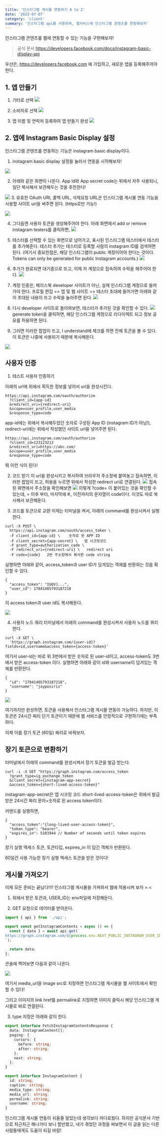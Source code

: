 ```yaml
---
title: '인스타그램 게시물 연동하기 A to Z'
date: '2023-07-07'
category: 'client'
summary: '인스타그램 api를 사용하여, 웹서비스에 인스타그램 콘텐츠를 연동해보자'
---
```


인스타그램 콘텐츠를 웹에 연동할 수 있는 기능을 구현해보자!

> 공식 문서
> https://developers.facebook.com/docs/instagram-basic-display-api

우선은, https://developers.facebook.com 에 가입하고, 새로운 앱을 등록해주어야 한다.

## 1. 앱 만들기

1. 기타로 선택
   ![](https://velog.velcdn.com/images/jiwonyyy/post/09c39d97-fb46-48ed-b26c-a2f21b2bd7f6/image.png)

2. 소비자로 선택
   ![](https://velog.velcdn.com/images/jiwonyyy/post/25947da6-1ebe-44af-b9f8-25026b2d1ddb/image.png)

3. 앱 이름 및 연락처 등록하여 앱 만들기 완성
   ![](https://velog.velcdn.com/images/jiwonyyy/post/b158dcb6-7fab-4311-bbd9-7543be44bd42/image.png)

## 2. 앱에 Instagram Basic Display 설정

인스타그램 콘텐츠를 연동하는 기능은 instagram basic display이다.

1.  instagram basic display 설정을 눌러서 연동을 시작해보자!

![](https://velog.velcdn.com/images/jiwonyyy/post/4fd791e9-4c5e-4501-b76a-a099cf1c0ee9/image.png)

2. 아래와 같은 화면이 나온다.
   App Id와 App secret code는 뒤에서 자주 사용되니, 일단 복사해서 보관해두는 것을 추천한다!

![](https://velog.velcdn.com/images/jiwonyyy/post/7192defa-872a-475a-8cc3-d3c7533c1af4/image.png) 3. 유효한 OAuth URI, 콜백 URL, 삭제요청 URL은 인스타그램 게시물 연동 기능을 사용할 사이트 url을 써주면 된다. (https로만 가능!)

![](https://velog.velcdn.com/images/jiwonyyy/post/08424c6d-dd7a-40a2-8b30-f9bd953018fe/image.png)

4. 그다음엔 사용자 토큰을 생성해주어야 한다.
   아래 화면에서 add or remove instagram testers를 클릭하면,
   ![](https://velog.velcdn.com/images/jiwonyyy/post/7c6fd327-3cda-4a1b-b8e2-793029f1987f/image.png)

5. 테스터를 선택할 수 있는 화면으로 넘어가고, 표시된 인스타그램 테스터에서 테스터를 추가해준다. 테스터 추가는 테스터로 등록할 사람의 instagram ID를 검색하면 된다.
   (여기서 중요한점은, 해당 인스타그램이 public 계정이어야 한다는 것이다.
   Tokens can only be generated for public Instagram accounts.)
   ![](https://velog.velcdn.com/images/jiwonyyy/post/14a00353-ba81-4d1a-b92f-18ed6dc6adb1/image.png)

6. 추가가 완료되면 대기중으로 뜨고, 이제 저 계정으로 접속하여 수락을 해주어야 한다.
   ![](https://velog.velcdn.com/images/jiwonyyy/post/5908f49c-572a-4f92-b02e-95a4e6dc3cb8/image.png)

7. 계정 인증은, 페이스북 developer 사이트가 아닌, 실제 인스타그램 계정으로 들어가야 한다.
   프로필 편집 => 앱 및 웹 사이트 => 테스터 초대에 들어가면 아래와 같이 초대된 내용이 뜨고 수락을 눌러주면 된다.
   ![](https://velog.velcdn.com/images/jiwonyyy/post/a8f26859-4656-4830-8d40-b34c63db426d/image.png)

8. 다시 developer 사이트로 돌아와보면, 테스터가 추가된 것을 확인할 수 있다.
   ![](https://velog.velcdn.com/images/jiwonyyy/post/b97b3d80-a734-48ec-9ebd-13bee38fa662/image.png)
   generate token을 클릭하면, 해당 인스타그램 계정으로 리다이렉트 되고 정보 공유를 허용하면 된다.

9. 그러면 이러한 팝업이 뜨고, I understand에 체크를 하면 전체 토큰을 볼 수 있다. 이 토큰은 나중에 사용되기 때문에 복사해둔다.

![](https://velog.velcdn.com/images/jiwonyyy/post/40a42e59-c8a4-403f-a6ab-403a2ee1d007/image.png)

## 사용자 인증

1. 테스트 사용자 인증하기

아래의 url에 위에서 획득한 정보를 넣어서 url을 완성시킨다.

```
https://api.instagram.com/oauth/authorize
  ?client_id={app-id}
  &redirect_uri={redirect-uri}
  &scope=user_profile,user_media
  &response_type=code
```

app-id에는 위에서 복사해두었던 숫자로 구성된 App ID (instagram ID가 아님!), redirect-uri에는 위에서 작성했던 사이트 url을 넣어주면 된다.

```
https://api.instagram.com/oauth/authorize
  ?client_id=123123213
  &redirect_uri=https://abc.com/
  &scope=user_profile,user_media
  &response_type=code
```

뭐 이런 식이 된다!

2. 코드 받기
   이 url을 완성시키고 복사하여 브라우저 주소창에 붙여놓고 접속하면, 이러한 팝업이 뜨고, 허용을 누르면 위에서 작성한 redirect uri로 연결된다.
   ![](https://velog.velcdn.com/images/jiwonyyy/post/34824820-d074-4508-abad-e579f8f980bd/image.png)
   접속된 화면에서 주소창을 확인해보면
   ![](https://velog.velcdn.com/images/jiwonyyy/post/a80c9cb7-2566-4a04-80b1-2c649dbabf3c/image.png)
   이렇게 ?code= 이 붙어있는 것을 확인할 수 있는데,
   = 이후 부터, 마지막에 #\_ 이전까지의 문자열이 code이다.
   이것도 따로 복사해서 보관해둔다.

3. 코드를 토큰으로 교환
   이제는 터미널을 켜서, 아래의 command를 완성시켜서 실행한다.

```
curl -X POST \
  https://api.instagram.com/oauth/access_token \
  -F client_id={app-id} \    숫자로 된 APP ID
  -F client_secret={app-secret} \   앱 시크릿코드
  -F grant_type=authorization_code \
  -F redirect_uri={redirect-uri} \   redirect uri
  -F code={code}   2번 주소창에서 복사한 code string
```

실행하면 아래와 같이, access_token과 user ID가 담겨있는 객체를 반환하는 것을 확인할 수 있다.

```
{
  "access_token": "IGQVJ...",
  "user_id": 17841405793187218
}
```

이 access token과 user id도 복사해둔다.

![](https://velog.velcdn.com/images/jiwonyyy/post/702d8fad-a5f3-4873-9298-6d04b1dcb091/image.png)

4. 사용자 노드 쿼리
   터미널에서 아래의 command를 완성시켜서 사용자 노드를 쿼리 한다.

```
curl -X GET \
  'https://graph.instagram.com/{user-id}?fields=id,username&access_token={access-token}'
```

여기서 user-id는 바로 위 3번에서 받은 숫자로 된 user-id이고,
access-token도 3번에서 받은 access-token 이다.
실행하면 아래와 같이 id와 username이 담겨있는 객체를 반환한다.

```
{
  "id": "17841405793187218",
  "username": "jayposiris"
}
```

![](https://velog.velcdn.com/images/jiwonyyy/post/c9b0fb5a-85f9-4f80-b87c-463593006f8e/image.png)

여기까지만 완성하면, 토큰을 사용해서 인스타그램 게시물 연동이 가능하다. 하지만, 이 토큰은 24시간 짜리 단기 토큰이기 때문에 웹 서비스를 안정적으로 구현하기에는 부족하다.

이제 이를 장기 토큰 (60일) 짜리로 바꿔보자.

## 장기 토큰으로 변환하기

터미널에서 아래의 command를 완성시켜서 장기 토큰을 발급 받는다.

```
curl -i -X GET "https://graph.instagram.com/access_token
  ?grant_type=ig_exchange_token
  &client_secret={instagram-app-secret}
  &access_token={short-lived-access-token}"
```

instagram-app-secret은 앱 시크릿 코드
short-lived-access-token은 위에서 발급 받은 24시간 짜리 문자+숫자로 된 access token이다.

커맨드를 실행하면,

```
{
  "access_token":"{long-lived-user-access-token}",
  "token_type": "bearer",
  "expires_in": 5183944 // Number of seconds until token expires
}
```

장기 실행 액세스 토큰, 토큰타입, expires_in 이 담긴 객체가 반환된다.

60일간 사용 가능한 장기 실행 액세스 토큰을 받은 것이다!

## 게시물 가져오기

이제 모든 준비는 끝났다!!!!
인스타그램 게시물을 가져와서 웹에 적용시켜 보자 >.<

1. 위에서 받은 토큰과, USER_ID는 env파일에 저장해둔다.

2. GET 요청으로 데이터를 받아온다.

```js
import { api } from './api';

export const getInstagramContents = async () => {
  const { data } = await api.get(`
https://graph.instagram.com/${process.env.NEXT_PUBLIC_INSTAGRAM_USER_ID}/media?fields=id,media_type,media_url,permalink,thumbnail_url,username,caption&access_token=${process.env.NEXT_PUBLIC_INSTAGRAM_ACCESS_TOKEN}
`);

  return data;
};
```

콘솔에 찍어보면 다음과 같이 나온다.

![](https://velog.velcdn.com/images/jiwonyyy/post/68687a51-ed33-42d8-b4c4-b5892b818652/image.png)

여기서 media_url을 image src로 지정하면 인스타그램 게시물을 웹 사이트에서 확인할 수 있다!

그리고 이미지의 link href를 permalink로 지정하면 이미지 클릭시 해당 인스타그램 게시물로 바로 연결된다.

3. type 지정은 아래와 같이 한다.

```ts
export interface FetchInstagramContentsResponse {
  data: InstagramContent[];
  paging: {
    cursors: {
      before: string;
      after: string;
    };
    next: string;
  };
}

export interface InstagramContent {
  id: string;
  caption: string;
  media_type: string;
  media_url: string;
  permalink: string;
  username: string;
}
```

인스타그램 게시물 연동이 쉬울줄 알았는데 생각보다 까다로웠다.
하지만 공식문서 기반으로 차근차근 해나가다 보니 할만했고, 내가 겪었던 과정을 써보면서 이 글을 읽는 다른 사람들에게도 도움이 되길 바람!
